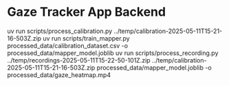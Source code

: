 # Gaze Tracker App Backend

uv run scripts/process_calibration.py ../temp/calibration-2025-05-11T15-21-16-503Z.zip
uv run scripts/train_mapper.py processed_data/calibration_dataset.csv -o processed_data/mapper_model.joblib
uv run scripts/process_recording.py ../temp/recordings-2025-05-11T15-22-50-101Z.zip ../temp/calibration-2025-05-11T15-21-16-503Z.zip processed_data/mapper_model.joblib -o processed_data/gaze_heatmap.mp4
